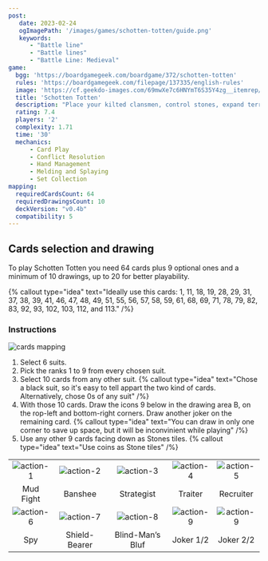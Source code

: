 ```yaml
---
post:
   date: 2023-02-24
   ogImagePath: '/images/games/schotten-totten/guide.png'
   keywords:
      - "Battle line"
      - "Battle lines"
      - "Battle Line: Medieval"
game:
  bgg: 'https://boardgamegeek.com/boardgame/372/schotten-totten'
  rules: 'https://boardgamegeek.com/filepage/137335/english-rules'
  image: 'https://cf.geekdo-images.com/69mwXe7c6HNYmT6S35Y4zg__itemrep/img/TVk3kfPLpSzQrQyHj6ByToSrLS0=/fit-in/246x300/filters:strip_icc()/pic2932872.jpg'
  title: 'Schotten Totten'
  description: "Place your kilted clansmen, control stones, expand territory & foil the rival clan."
  rating: 7.4
  players: '2'
  complexity: 1.71
  time: '30'
  mechanics:
      - Card Play
      - Conflict Resolution
      - Hand Management
      - Melding and Splaying
      - Set Collection 
mapping:
  requiredCardsCount: 64
  requiredDrawingsCount: 10
  deckVersion: "v0.4b"
  compatibility: 5
---
```


## Cards selection and drawing

To play Schotten Totten you need 64 cards plus 9 optional ones and a minimum of 10 drawings, up to 20 for better playability.

{% callout type="idea" text="Ideally use this cards: 1, 11, 18, 19, 28, 29, 31, 37, 38, 39, 41, 46, 47, 48, 49, 51, 55, 56, 57, 58, 59, 61, 68, 69, 71, 78, 79, 82, 83, 92, 93, 102, 103, 112, and 113." /%}

### Instructions

![cards mapping](/images/games/schotten-totten/guide.png)

1. Select 6 suits.
1. Pick the ranks 1 to 9 from every chosen suit.
1. Select 10 cards from any other suit.
   {% callout type="idea" text="Chose a black suit, so it's easy to tell appart the two kind of cards. Alternatively, chose 0s of any suit" /%}
1. With those 10 cards. Draw the icons 9 below in the drawing area B, on the rop-left and bottom-right corners. Draw another joker on the remaining card.
   {% callout type="idea" text="You can draw in only one corner to save up space, but it will be inconvinient while playing" /%}
1. Use any other 9 cards facing down as Stones tiles.
   {% callout type="idea" text="Use coins as Stone tiles" /%}

|   |   |   |   |   |
|:-:|:-:|:-:|:-:|:-:|
| ![action-1](/images/games/schotten-totten/action-1.png) | ![action-2](/images/games/schotten-totten/action-2.png) | ![action-3](/images/games/schotten-totten/action-3.png) | ![action-4](/images/games/schotten-totten/action-4.png)| ![action-5](/images/games/schotten-totten/action-5.png) |
| Mud Fight  |  Banshee |   Strategist | Traiter  | Recruiter  |
| ![action-6](/images/games/schotten-totten/action-6.png) | ![action-7](/images/games/schotten-totten/action-7.png) | ![action-8](/images/games/schotten-totten/action-8.png)| ![action-9](/images/games/schotten-totten/action-9.png)| ![action-9](/images/games/schotten-totten/action-9.png)|
|  Spy |  Shield-Bearer | Blind-Man’s Bluf  | Joker 1/2  |  Joker 2/2 |
